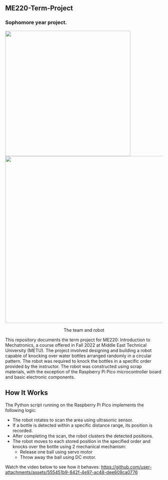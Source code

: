 ## ME220-Term-Project
### Sophomore year project. 
<p float="left">
  <img src="https://github.com/user-attachments/assets/42528b15-ece5-45b5-a60b-71cb3e9504b2" width="400" />
  <img src="https://github.com/user-attachments/assets/986fe32d-6da0-412f-923c-4a15b51cd5f8" width="533" /> 
</p>
<p align="center">The team and robot</p>
This repository documents the term project for ME220: Introduction to Mechatronics, a course offered in Fall 2022 at Middle East Technical University (METU). The project involved designing and building a robot capable of knocking over water bottles arranged randomly in a circular pattern. The robot was required to knock the bottles in a specific order provided by the instructor.
The robot was constructed using scrap materials, with the exception of the Raspberry Pi Pico microcontroller board and basic electronic components.

## How It Works
The Python script running on the Raspberry Pi Pico implements the following logic:
- The robot rotates to scan the area using ultrasonic sensor.
- If a bottle is detected within a specific distance range, its position is recorded.
- After completing the scan, the robot clusters the detected positions.
- The robot moves to each stored position in the specified order and knocks over the bottle using 2 mechanical mechanism:
    - Release one ball using servo motor
    - Throw away the ball using DC motor.

Watch the video below to see how it behaves: 
https://github.com/user-attachments/assets/555451b9-842f-4e97-ac48-dee609ca0776

